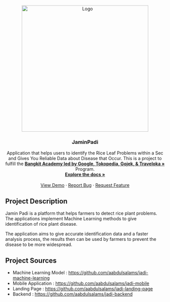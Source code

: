 <!-- PROJECT LOGO -->
<br />
<p align="center">
  <a href="https://github.com/aabdulsalams/bangkit-final-project">
    <img src="https://i.imgur.com/2eMKXG5.png" width='400dp' alt="Logo" >
  </a>

  <h3 align="center">JaminPadi</h3>

  <p align="center">
    Application that helps users to identify the Rice Leaf Problems within a Sec and Gives You Reliable Data about Disease that Occur.
   This is a project to fulfill the  <a href="https://grow.google/intl/id_id/bangkit/"><strong>Bangkit Academy led by Google, Tokopedia, Gojek, & Traveloka »</strong></a>
   Program.
    <br />
    <a href="https://github.com/aabdulsalams/bangkit-final-project"><strong>Explore the docs »</strong></a>
    <br />
    <br />
    <a href="https://github.com/aabdulsalams/bangkit-final-project">View Demo</a>
    ·
    <a href="https://github.com/aabdulsalams/bangkit-final-project/issues">Report Bug</a>
    ·
    <a href="https://github.com/aabdulsalams/bangkit-final-project/issues">Request Feature</a>
  </p>
</p>

<!-- PROJECT DESCRIPTION -->
## Project Description

Jamin Padi is a platform that helps farmers to detect rice plant problems. The applications implement Machine Learning methods to give identification of rice plant disease.

The application aims to give accurate identification data and a faster analysis process, the results then can be used by farmers to prevent the disease to be more widespread.

<!-- PROJECT SOURCES -->
## Project Sources
- Machine Learning Model  : https://github.com/aabdulsalams/jadi-machine-learning
- Mobile Application      : https://github.com/aabdulsalams/jadi-mobile
- Landing Page            : https://github.com/aabdulsalams/jadi-landing-page
- Backend                 : https://github.com/aabdulsalams/jadi-backend
